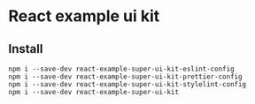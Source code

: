 # React example ui kit

## Install

```
npm i --save-dev react-example-super-ui-kit-eslint-config
npm i --save-dev react-example-super-ui-kit-prettier-config
npm i --save-dev react-example-super-ui-kit-stylelint-config
npm i --save-dev react-example-super-ui-kit
```
